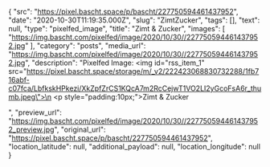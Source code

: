 {
  "src": "https://pixel.bascht.space/p/bascht/227750594461437952",
  "date": "2020-10-30T11:19:35.000Z",
  "slug": "ZimtZucker",
  "tags": [],
  "text": null,
  "type": "pixelfed_image",
  "title": "Zimt & Zucker",
  "images": [
    "https://img.bascht.com/pixelfed/image/2020/10/30//227750594461437952.jpg"
  ],
  "category": "posts",
  "media_url": "https://img.bascht.com/pixelfed/image/2020/10/30//227750594461437952.jpg",
  "description": "Pixelfed Image: <img id=\"rss_item_1\" src=\"https://pixel.bascht.space/storage/m/_v2/222423068830732288/1fb716abf-c07fca/LbfkskHPkezi/XkZpfZrCS1KQcA7m2RcCejwT1VO2LI2yGcoFsA6r_thumb.jpeg\">\n            <p style=\"padding:10px;\">Zimt & Zucker</p>",
  "preview_url": "https://img.bascht.com/pixelfed/image/2020/10/30//227750594461437952_preview.jpg",
  "original_url": "https://pixel.bascht.space/p/bascht/227750594461437952",
  "location_latitude": null,
  "additional_payload": null,
  "location_longitude": null
}